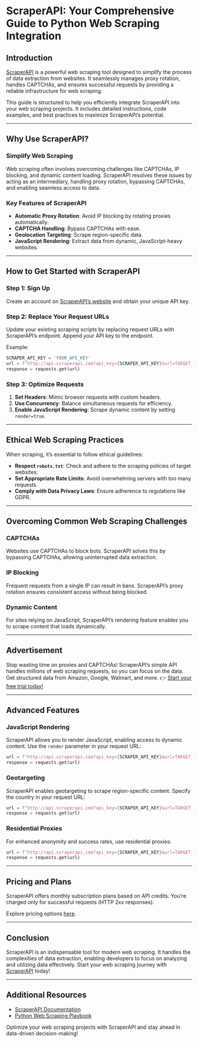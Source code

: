 
# ScraperAPI: Your Comprehensive Guide to Python Web Scraping Integration

## Introduction

[ScraperAPI](https://bit.ly/Scraperapi) is a powerful web scraping tool designed to simplify the process of data extraction from websites. It seamlessly manages proxy rotation, handles CAPTCHAs, and ensures successful requests by providing a reliable infrastructure for web scraping.

This guide is structured to help you efficiently integrate ScraperAPI into your web scraping projects. It includes detailed instructions, code examples, and best practices to maximize ScraperAPI’s potential.

---

## Why Use ScraperAPI?

### Simplify Web Scraping

Web scraping often involves overcoming challenges like CAPTCHAs, IP blocking, and dynamic content loading. ScraperAPI resolves these issues by acting as an intermediary, handling proxy rotation, bypassing CAPTCHAs, and enabling seamless access to data.

### Key Features of ScraperAPI
- **Automatic Proxy Rotation**: Avoid IP blocking by rotating proxies automatically.
- **CAPTCHA Handling**: Bypass CAPTCHAs with ease.
- **Geolocation Targeting**: Scrape region-specific data.
- **JavaScript Rendering**: Extract data from dynamic, JavaScript-heavy websites.

---

## How to Get Started with ScraperAPI

### Step 1: Sign Up
Create an account on [ScraperAPI’s website](https://bit.ly/Scraperapi) and obtain your unique API key.

### Step 2: Replace Your Request URLs
Update your existing scraping scripts by replacing request URLs with ScraperAPI’s endpoint. Append your API key to the endpoint.

Example:
```python
SCRAPER_API_KEY = 'YOUR_API_KEY'
url = f"http://api.scraperapi.com?api_key={SCRAPER_API_KEY}&url=TARGET_URL"
response = requests.get(url)
```

### Step 3: Optimize Requests
1. **Set Headers**: Mimic browser requests with custom headers.
2. **Use Concurrency**: Balance simultaneous requests for efficiency.
3. **Enable JavaScript Rendering**: Scrape dynamic content by setting `render=true`.

---

## Ethical Web Scraping Practices

When scraping, it’s essential to follow ethical guidelines:
- **Respect `robots.txt`**: Check and adhere to the scraping policies of target websites.
- **Set Appropriate Rate Limits**: Avoid overwhelming servers with too many requests.
- **Comply with Data Privacy Laws**: Ensure adherence to regulations like GDPR.

---

## Overcoming Common Web Scraping Challenges

### CAPTCHAs
Websites use CAPTCHAs to block bots. ScraperAPI solves this by bypassing CAPTCHAs, allowing uninterrupted data extraction.

### IP Blocking
Frequent requests from a single IP can result in bans. ScraperAPI’s proxy rotation ensures consistent access without being blocked.

### Dynamic Content
For sites relying on JavaScript, ScraperAPI’s rendering feature enables you to scrape content that loads dynamically.

---

## Advertisement

Stop wasting time on proxies and CAPTCHAs! ScraperAPI’s simple API handles millions of web scraping requests, so you can focus on the data. Get structured data from Amazon, Google, Walmart, and more. 👉 [Start your free trial today!](https://bit.ly/Scraperapi)

---

## Advanced Features

### JavaScript Rendering
ScraperAPI allows you to render JavaScript, enabling access to dynamic content. Use the `render` parameter in your request URL:
```python
url = f"http://api.scraperapi.com?api_key={SCRAPER_API_KEY}&url=TARGET_URL&render=true"
response = requests.get(url)
```

### Geotargeting
ScraperAPI enables geotargeting to scrape region-specific content. Specify the country in your request URL:
```python
url = f"http://api.scraperapi.com?api_key={SCRAPER_API_KEY}&url=TARGET_URL&country=US"
response = requests.get(url)
```

### Residential Proxies
For enhanced anonymity and success rates, use residential proxies:
```python
url = f"http://api.scraperapi.com?api_key={SCRAPER_API_KEY}&url=TARGET_URL&premium=true"
response = requests.get(url)
```

---

## Pricing and Plans

ScraperAPI offers monthly subscription plans based on API credits. You’re charged only for successful requests (HTTP 2xx responses).

Explore pricing options [here](https://bit.ly/Scraperapi).

---

## Conclusion

ScraperAPI is an indispensable tool for modern web scraping. It handles the complexities of data extraction, enabling developers to focus on analyzing and utilizing data effectively. Start your web scraping journey with [ScraperAPI](https://bit.ly/Scraperapi) today!

---

## Additional Resources

- [ScraperAPI Documentation](https://docs.scraperapi.com/)
- [Python Web Scraping Playbook](https://scrapeops.io/python-web-scraping-playbook/)

Optimize your web scraping projects with ScraperAPI and stay ahead in data-driven decision-making!
